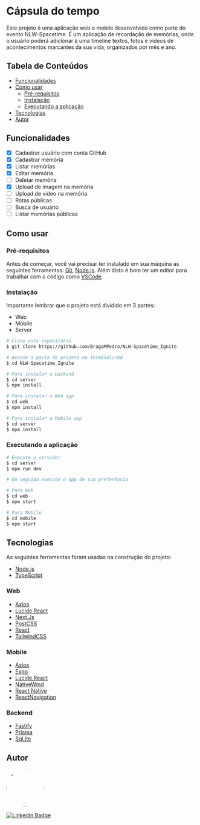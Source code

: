 # Cápsula do tempo

Este projeto é uma aplicação web e mobile desenvolvida como parte do evento NLW-Spacetime. É um aplicação de recordação de memórias, onde o usuário poderá adicionar à uma timeline textos, fotos e vídeos de acontecimentos marcantes da sua vida, organizados por mês e ano.

## Tabela de Conteúdos
<!--ts-->
* [Funcionalidades](#funcionalidades)
* [Como usar](#como-usar)
  * [Pré-requisitos](#pré-requisitos)
  * [Instalação](#instalação)
  * [Executando a aplicação](#executando-a-aplicação)
* [Tecnologias](#tecnologias)
* [Autor](#autor)
<!--te-->

## Funcionalidades

- [x] Cadastrar usuário com conta GitHub
- [x] Cadastrar memória
- [x] Listar memórias
- [x] Editar memória
- [ ] Deletar memória
- [x] Upload de imagem na memória
- [ ] Upload de video na memória
- [ ] Rotas públicas
- [ ] Busca de usuário
- [ ] Listar memórias públicas

## Como usar

### Pré-requisitos

Antes de começar, você vai precisar ter instalado em sua máquina as seguintes ferramentas:
[Git](https://git-scm.com), [Node.js](https://nodejs.org/en/). 
Além disto é bom ter um editor para trabalhar com o código como [VSCode](https://code.visualstudio.com/)

### Instalação

Importante lembrar que o projeto está dividido em 3 partes:
- Web
- Mobile
- Server

```bash
# Clone este repositório
$ git clone https://github.com/BragaMPedro/NLW-Spacetime_Ignite

# Acesse a pasta do projeto no terminal/cmd
$ cd NLW-Spacetime_Ignite

# Para instalar o backend
$ cd server
$ npm install

# Para instalar o Web app
$ cd web
$ npm install

# Para instalar o Mobile app
$ cd server
$ npm install
```

### Executando a aplicação

```bash
# Execute o servidor
$ cd server
$ npm run dev

# Em seguida execute o app de sua preferência

# Para Web
$ cd web
$ npm start

# Para Mobile
$ cd mobile
$ npm start
```

## Tecnologias

As seguintes ferramentas foram usadas na construção do projeto:

- [Node.js](https://nodejs.org/)
- [TypeScript](https://www.typescriptlang.org/)

### Web
- [Axios](https://axios-http.com/)
- [Lucide React](https://lucide.dev/)
- [Next.Js](https://nextjs.org/)
- [PostCSS](https://postcss.org/)
- [React](https://reactjs.org/)
- [TailwindCSS](https://tailwindcss.com/)

### Mobile
- [Axios](https://axios-http.com/)
- [Expo](https://expo.dev/)
- [Lucide React](https://lucide.dev/)
- [NativeWind](https://nativebase.io/)
- [React Native](https://reactnative.dev/)
- [ReactNavigation](https://reactnavigation.org/)

### Backend
- [Fastify](https://www.fastify.io/)
- [Prisma](https://www.prisma.io/)
- [SqLite](https://www.sqlite.org)

## Autor
<a href="https://www.linkedin.com/in/pedrobragaresume/">
   <img src="https://avatars.githubusercontent.com/u/111090976?v=4" width="100px;" style="border-radius: 50%;" alt=""/>
   <br />
   <sub><bPedro Braga</b></sub>
</a>

[![Linkedin Badge](https://img.shields.io/badge/-Pedro-blue?style=flat-square&logo=Linkedin&logoColor=white&link=[https://www.linkedin.com/in/pedrobragaresume/)](https://www.linkedin.com/in/pedrobragaresume/)
